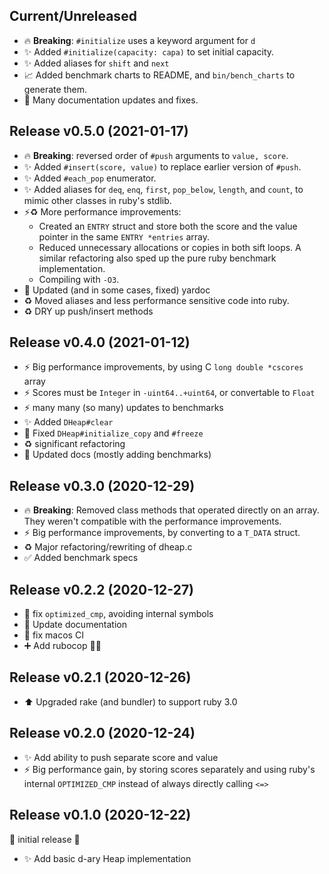 ## Current/Unreleased

* 🔥 **Breaking**: `#initialize` uses a keyword argument for `d`
* ✨ Added `#initialize(capacity: capa)` to set initial capacity.
* ✨ Added aliases for `shift` and `next`
* 📈 Added benchmark charts to README, and `bin/bench_charts` to generate them.
* 📝 Many documentation updates and fixes.

## Release v0.5.0 (2021-01-17)

* 🔥 **Breaking**: reversed order of `#push` arguments to `value, score`.
* ✨ Added `#insert(score, value)` to replace earlier version of `#push`.
* ✨ Added `#each_pop` enumerator.
* ✨ Added aliases for `deq`, `enq`, `first`, `pop_below`, `length`, and
    `count`, to mimic other classes in ruby's stdlib.
* ⚡️♻️  More performance improvements:
    * Created an `ENTRY` struct and store both the score and the value pointer in
      the same `ENTRY *entries` array.
    * Reduced unnecessary allocations or copies in both sift loops.  A similar
      refactoring also sped up the pure ruby benchmark implementation.
    * Compiling with `-O3`.
* 📝 Updated (and in some cases, fixed) yardoc
* ♻️  Moved aliases and less performance sensitive code into ruby.
* ♻️  DRY up push/insert methods

## Release v0.4.0 (2021-01-12)

* ⚡️ Big performance improvements, by using C `long double *cscores` array
* ⚡️ Scores must be `Integer` in `-uint64..+uint64`, or convertable to `Float`
* ⚡️ many many (so many) updates to benchmarks
* ✨ Added `DHeap#clear`
* 🐛 Fixed `DHeap#initialize_copy` and `#freeze`
* ♻️  significant refactoring
* 📝 Updated docs (mostly adding benchmarks)

## Release v0.3.0 (2020-12-29)

* 🔥 **Breaking**: Removed class methods that operated directly on an array.
    They weren't compatible with the performance improvements.
* ⚡️ Big performance improvements, by converting to a `T_DATA` struct.
* ♻️  Major refactoring/rewriting of dheap.c
* ✅ Added benchmark specs

## Release v0.2.2 (2020-12-27)

* 🐛 fix `optimized_cmp`, avoiding internal symbols
* 📝 Update documentation
* 💚 fix macos CI
* ➕ Add rubocop 👮🎨

## Release v0.2.1 (2020-12-26)

* ⬆️  Upgraded rake (and bundler) to support ruby 3.0

## Release v0.2.0 (2020-12-24)

* ✨ Add ability to push separate score and value
* ⚡️ Big performance gain, by storing scores separately and using ruby's
  internal `OPTIMIZED_CMP` instead of always directly calling `<=>`

## Release v0.1.0 (2020-12-22)

🎉 initial release 🎉

* ✨ Add basic d-ary Heap implementation
